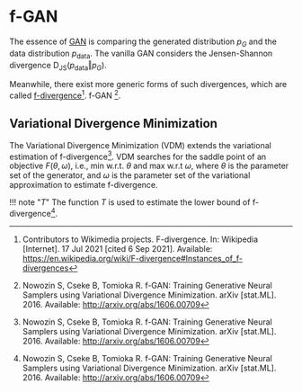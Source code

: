 # f-GAN

The essence of [GAN](gan.md#divergence) is comparing the generated distribution $p_G$ and the data distribution $p_\text{data}$. The vanilla GAN considers the Jensen-Shannon divergence $\operatorname{D}_\text{JS}(p_\text{data}\Vert p_{G})$.

Meanwhile, there exist more generic forms of such divergences, which are called [f-divergence](../appendices/f-divergence.md)[^f-divergence_wiki]. f-GAN [^Nowozin2016].


## Variational Divergence Minimization


The Variational Divergence Minimization (VDM) extends the variational estimation of f-divergence[^Nowozin2016]. VDM searches for the saddle point of an objective $F(\theta, \omega)$, i.e., min w.r.t. $\theta$ and max w.r.t $\omega$, where $\theta$ is the parameter set of the generator, and $\omega$ is the parameter set of the variational approximation to estimate f-divergence.




!!! note "$T$"
    The function $T$ is used to estimate the lower bound of f-divergence[^Nowozin2016].



[^f-divergence_wiki]: Contributors to Wikimedia projects. F-divergence. In: Wikipedia [Internet]. 17 Jul 2021 [cited 6 Sep 2021]. Available: https://en.wikipedia.org/wiki/F-divergence#Instances_of_f-divergences


[^Nowozin2016]: Nowozin S, Cseke B, Tomioka R. f-GAN: Training Generative Neural Samplers using Variational Divergence Minimization. arXiv [stat.ML]. 2016. Available: http://arxiv.org/abs/1606.00709
